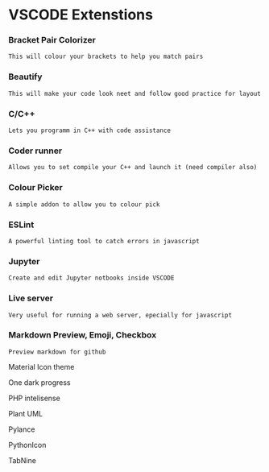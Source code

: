 # VSCODE Extenstions

### Bracket Pair Colorizer

    This will colour your brackets to help you match pairs

### Beautify

    This will make your code look neet and follow good practice for layout

### C/C++

    Lets you programm in C++ with code assistance

### Coder runner

    Allows you to set compile your C++ and launch it (need compiler also)

### Colour Picker

    A simple addon to allow you to colour pick

### ESLint

    A powerful linting tool to catch errors in javascript

### Jupyter

    Create and edit Jupyter notbooks inside VSCODE

### Live server

    Very useful for running a web server, epecially for javascript

### Markdown Preview, Emoji, Checkbox

    Preview markdown for github

Material Icon theme

One dark progress

PHP intelisense

Plant UML

Pylance

PythonIcon

TabNine